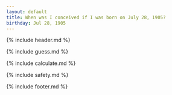 ```yaml
---
layout: default
title: When was I conceived if I was born on July 28, 1905?
birthday: Jul 28, 1905
---
```


{% include header.md %}

{% include guess.md %}

{% include calculate.md %}

{% include safety.md %}

{% include footer.md %}



